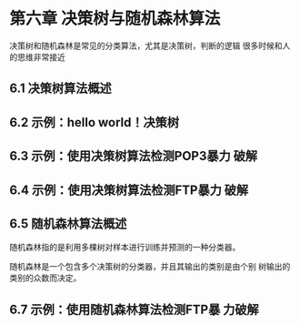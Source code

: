 # 第六章 决策树与随机森林算法

决策树和随机森林是常见的分类算法，尤其是决策树，判断的逻辑 很多时候和人的思维非常接近

## 6.1 决策树算法概述





## 6.2 示例：hello world！决策树



## 6.3 示例：使用决策树算法检测POP3暴力 破解





## 6.4 示例：使用决策树算法检测FTP暴力 破解

## 6.5 随机森林算法概述

随机森林指的是利用多棵树对样本进行训练并预测的一种分类器。

随机森林是一个包含多个决策树的分类器，并且其输出的类别是由个别 树输出的类别的众数而决定。



## 6.7 示例：使用随机森林算法检测FTP暴 力破解



